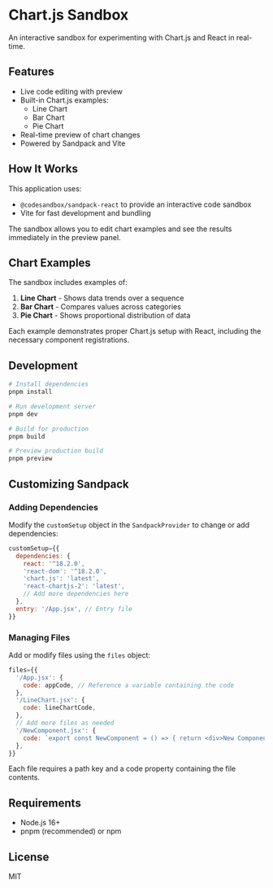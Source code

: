 # Chart.js Sandbox

An interactive sandbox for experimenting with Chart.js and React in real-time.

## Features

- Live code editing with preview
- Built-in Chart.js examples:
  - Line Chart
  - Bar Chart 
  - Pie Chart
- Real-time preview of chart changes
- Powered by Sandpack and Vite

## How It Works

This application uses:
- `@codesandbox/sandpack-react` to provide an interactive code sandbox
- Vite for fast development and bundling

The sandbox allows you to edit chart examples and see the results immediately in the preview panel.

## Chart Examples

The sandbox includes examples of:

1. **Line Chart** - Shows data trends over a sequence
2. **Bar Chart** - Compares values across categories
3. **Pie Chart** - Shows proportional distribution of data

Each example demonstrates proper Chart.js setup with React, including the necessary component registrations.

## Development

```bash
# Install dependencies
pnpm install

# Run development server
pnpm dev

# Build for production
pnpm build

# Preview production build
pnpm preview
```

## Customizing Sandpack

### Adding Dependencies

Modify the `customSetup` object in the `SandpackProvider` to change or add dependencies:

```jsx
customSetup={{
  dependencies: {
    react: '^18.2.0',
    'react-dom': '^18.2.0',
    'chart.js': 'latest',
    'react-chartjs-2': 'latest',
    // Add more dependencies here
  },
  entry: '/App.jsx', // Entry file
}}
```

### Managing Files

Add or modify files using the `files` object:

```jsx
files={{
  '/App.jsx': {
    code: appCode, // Reference a variable containing the code
  },
  '/LineChart.jsx': {
    code: lineChartCode,
  },
  // Add more files as needed
  '/NewComponent.jsx': {
    code: `export const NewComponent = () => { return <div>New Component</div> }`,
  },
}}
```

Each file requires a path key and a code property containing the file contents.

## Requirements

- Node.js 16+
- pnpm (recommended) or npm

## License

MIT
